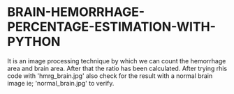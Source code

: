 # BRAIN-HEMORRHAGE-PERCENTAGE-ESTIMATION-WITH-PYTHON
It is an image processing technique by which we can count the hemorrhage area and brain area. After that the ratio has been calculated.
After trying rhis code with 'hmrg_brain.jpg' also check for the result with a normal brain image ie; 'normal_brain.jpg' to verify.
